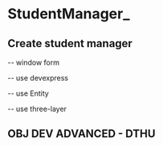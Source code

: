 # StudentManager_

## Create student manager
-- window form

-- use devexpress

-- use Entity

-- use three-layer

##  OBJ DEV ADVANCED - DTHU
